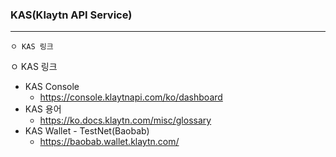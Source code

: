 ### KAS(Klaytn API Service)
------------------
```
ㅇ KAS 링크
```
ㅇ KAS 링크
  + KAS Console
    + https://console.klaytnapi.com/ko/dashboard
  + KAS 용어
    + https://ko.docs.klaytn.com/misc/glossary
  + KAS Wallet - TestNet(Baobab)
    +  https://baobab.wallet.klaytn.com/
